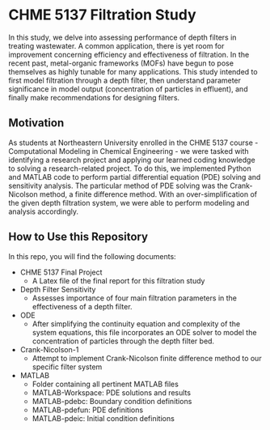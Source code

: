 # CHME 5137 Filtration Study
In this study, we delve into assessing performance of depth filters in treating wastewater.  A common application, there is yet room for improvement concerning efficiency and effectiveness of filtration.  In the recent past, metal-organic frameworks (MOFs) have begun to pose themselves as highly tunable for many applications.  This study intended to first model filtration through a depth filter, then understand parameter significance in model output (concentration of particles in effluent), and finally make recommendations for designing filters.

## Motivation
As students at Northeastern University enrolled in the CHME 5137 course - Computational Modeling in Chemical Engineering - we were tasked with identifying a research project and applying our learned coding knowledge to solving a research-related project.  To do this, we implemented Python and MATLAB code to perform partial differential equation (PDE) solving and sensitivity analysis.  The particular method of PDE solving was the Crank-Nicolson method, a finite difference method.  With an over-simplification of the given depth filtration system, we were able to perform modeling and analysis accordingly.

## How to Use this Repository
In this repo, you will find the following documents:
* CHME 5137 Final Project
  * A Latex file of the final report for this filtration study
* Depth Filter Sensitivity
  * Assesses importance of four main filtration parameters in the effectiveness of a depth filter.
* ODE
  * After simplifying the continuity equation and complexity of the system equations, this file incorporates an ODE solver to model the concentration of particles through the depth filter bed. 
* Crank-Nicolson-1
  * Attempt to implement Crank-Nicolson finite difference method to our specific filter system
* MATLAB
  * Folder containing all pertinent MATLAB files
   * MATLAB-Workspace: PDE solutions and results
   * MATLAB-pdebc: Boundary condition definitions
   * MATLAB-pdefun: PDE definitions
   * MATLAB-pdeic: Initial condition definitions
